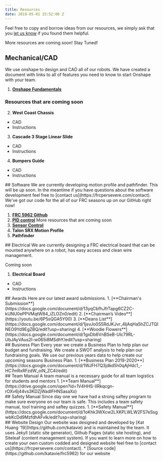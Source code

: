 ```yaml
---
title: Resources
date: 2019-05-01 15:52:00 Z
---
```


Feel free to copy and borrow ideas from our resources, we simply ask that you [let us know](https://frcpersevere.com/contact) if you found them helpful.

More resources are coming soon! Stay Tuned!

## Mechanical/CAD
We use onshape to design and CAD all of our robots. We have created a document with links to all of features you need to know to start Onshape with your team.
1. [**Onshape Fundamentals**](https://docs.google.com/document/d/1EW8V7WBNBqr19iqDcAsuY5-3FRw1PEwA37WWa0JXmIY/edit?usp=sharing)

### Resources that are coming soon
2. **West Coast Chassis**
* CAD
* Instructions
3. **Cascade 3 Stage Linear Slide**
* CAD
* Instructions
4. **Bumpers Guide**
* CAD
* Instructions
<div class="divider"></div>
## Software 
We are currently developing motion profile and pathfinder. This will be up soon. In the meantime if you have questions about the software development feel free to [contact us](https://frcpersevere.com/contact). We've got our code for the all of our FRC seasons up on our GitHub right now!

1. [**FRC 5962 Github**](https://github.com/perSEVERE-5962)
2. [**PID control**](https://github.com/perSEVERE-5962/robotCode/blob/2019/src/main/java/frc/robot/sensors/pidControl.java)
More resources that are coming soon
3. [**Sensor Control**](https://github.com/perSEVERE-5962/robotCode/tree/2019/src/main/java/frc/robot/sensors)
4. **Talon SRX Motion Profile**
5. **Pathfinder**
<div class="divider"></div>
## Electrical
We are currently designing a FRC electrical board that can be mounted anywhere on a robot, has easy access and clean wire management.

Coming soon
1. **Electrical Board**
* CAD
* Instructions
<div class="divider"></div>
## Awards
Here are our latest award submissions.
1. [**Chairman's Submission**](https://docs.google.com/document/d/13yqCbfhJfrTapg6CZ2C-kUNU0ePPVMqtW84_iZLOZn0/edit)
2. [**Chairman’s Video**](https://youtu.be/6P5sQGA5Y00)
3. [**Deans List**](https://docs.google.com/document/d/1jsvJo0S5RdJKJvr_4ljAqHa5hZCJTQINEO9Yd9EgZBQ/edit?usp=sharing)
4. [**Woodie Flowers**](https://docs.google.com/document/d/1gxDb6VnBSeB-Ulc79RL-UbJAyVAus2I-w065i8MSdhY/edit?usp=sharing)
<div class="divider"></div>
## Business Plan
Every year we create a Business Plan to help plan our budget and fundraising. We create a SWOT analysis to help plan our fundraising goals. We use our previous years data to help create our upcoming seasons Business Plan.
1. [**Business Plan 2019-2020**](https://docs.google.com/document/d/1WJFH7Q3jdkd5h0qAjHdc1_-HC7mRxRFzdW_oiN_ZC4I/edit)
<div class="divider"></div>
## Team Manual
A team manual is a necessary guide for all team logistics for students and mentors
1. [**Team Manual**](https://drive.google.com/open?id=1V4HHS-IIRkqcgn-rOXv6j44vs3KDZjWadIFHNSasaXo)
<div class="divider"></div>
## Safety Manual
Since day one we have had a strong saftey program to make sure everyone on our team is safe. This includes a team safety manual, tool training and saftey quizzes.
1. [**Safety Manual**](https://docs.google.com/document/d/1oKhk3WXcw2LXKPLWLW2FS7eSsgwbKcDd9MzfdhAFvlk/edit?usp=sharing)
<div class="divider"></div>
## Website Design
Our website was designed and developed by [Kat Huang '19](https://github.com/katavie) and is maintained by the team. It uses Jekyll (static site generator), Github Pages (static site hosting), and Siteleaf (content management system).
If you want to learn more on how to create your own custom codded and designed website feel free to [contact us](https://frcpersevere.com/contact).
* [Source code](https://github.com/katavie/frc5962) for our website
